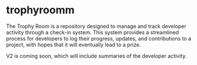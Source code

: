 # trophyroomm

The Trophy Room is a repository designed to manage and track developer activity through a check-in system. This system provides a streamlined process for developers to log their progress, updates, and contributions to a project, with hopes that it will eventually lead to a prize.



V2 is coming soon, which will include summaries of the developer activity.
